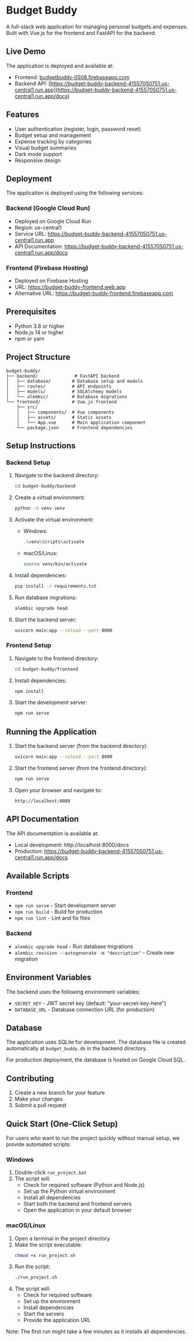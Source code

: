 # Budget Buddy

A full-stack web application for managing personal budgets and expenses. Built with Vue.js for the frontend and FastAPI for the backend.

## Live Demo

The application is deployed and available at:

- Frontend: [budgetbuddy-0508.firebaseapp.com](https://budgetbuddy-0508.firebaseapp.com)
- Backend API: [https://budget-buddy-backend-41557050751.us-central1.run.app](https://budget-buddy-backend-41557050751.us-central1.run.app/docs)

## Features

- User authentication (register, login, password reset)
- Budget setup and management
- Expense tracking by categories
- Visual budget summaries
- Dark mode support
- Responsive design

## Deployment

The application is deployed using the following services:

### Backend (Google Cloud Run)

- Deployed on Google Cloud Run
- Region: us-central1
- Service URL: https://budget-buddy-backend-41557050751.us-central1.run.app
- API Documentation: https://budget-buddy-backend-41557050751.us-central1.run.app/docs

### Frontend (Firebase Hosting)

- Deployed on Firebase Hosting
- URL: https://budget-buddy-frontend.web.app
- Alternative URL: https://budget-buddy-frontend.firebaseapp.com

## Prerequisites

- Python 3.8 or higher
- Node.js 14 or higher
- npm or yarn

## Project Structure

```
budget-buddy/
├── backend/              # FastAPI backend
│   ├── database/        # Database setup and models
│   ├── routes/          # API endpoints
│   ├── models/          # SQLAlchemy models
│   └── alembic/         # Database migrations
└── frontend/            # Vue.js frontend
    ├── src/
    │   ├── components/  # Vue components
    │   ├── assets/      # Static assets
    │   └── App.vue      # Main application component
    └── package.json     # Frontend dependencies
```

## Setup Instructions

### Backend Setup

1. Navigate to the backend directory:

   ```bash
   cd budget-buddy/backend
   ```

2. Create a virtual environment:

   ```bash
   python -m venv venv
   ```

3. Activate the virtual environment:

   - Windows:
     ```bash
     .\venv\Scripts\activate
     ```
   - macOS/Linux:
     ```bash
     source venv/bin/activate
     ```

4. Install dependencies:

   ```bash
   pip install -r requirements.txt
   ```

5. Run database migrations:

   ```bash
   alembic upgrade head
   ```

6. Start the backend server:
   ```bash
   uvicorn main:app --reload --port 8000
   ```

### Frontend Setup

1. Navigate to the frontend directory:

   ```bash
   cd budget-buddy/frontend
   ```

2. Install dependencies:

   ```bash
   npm install
   ```

3. Start the development server:
   ```bash
   npm run serve
   ```

## Running the Application

1. Start the backend server (from the backend directory):

   ```bash
   uvicorn main:app --reload --port 8000
   ```

2. Start the frontend server (from the frontend directory):

   ```bash
   npm run serve
   ```

3. Open your browser and navigate to:
   ```
   http://localhost:8080
   ```

## API Documentation

The API documentation is available at:

- Local development: http://localhost:8000/docs
- Production: https://budget-buddy-backend-41557050751.us-central1.run.app/docs

## Available Scripts

### Frontend

- `npm run serve` - Start development server
- `npm run build` - Build for production
- `npm run lint` - Lint and fix files

### Backend

- `alembic upgrade head` - Run database migrations
- `alembic revision --autogenerate -m "description"` - Create new migration

## Environment Variables

The backend uses the following environment variables:

- `SECRET_KEY` - JWT secret key (default: "your-secret-key-here")
- `DATABASE_URL` - Database connection URL (for production)

## Database

The application uses SQLite for development. The database file is created automatically at `budget_buddy.db` in the backend directory.

For production deployment, the database is hosted on Google Cloud SQL.

## Contributing

1. Create a new branch for your feature
2. Make your changes
3. Submit a pull request

## Quick Start (One-Click Setup)

For users who want to run the project quickly without manual setup, we provide automated scripts:

### Windows

1. Double-click `run_project.bat`
2. The script will:
   - Check for required software (Python and Node.js)
   - Set up the Python virtual environment
   - Install all dependencies
   - Start both the backend and frontend servers
   - Open the application in your default browser

### macOS/Linux

1. Open a terminal in the project directory
2. Make the script executable:
   ```bash
   chmod +x run_project.sh
   ```
3. Run the script:
   ```bash
   ./run_project.sh
   ```
4. The script will:
   - Check for required software
   - Set up the environment
   - Install dependencies
   - Start the servers
   - Provide the application URL

Note: The first run might take a few minutes as it installs all dependencies.
